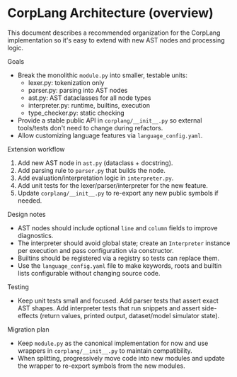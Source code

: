 # CorpLang Architecture (overview)

This document describes a recommended organization for the CorpLang implementation
so it's easy to extend with new AST nodes and processing logic.

Goals
- Break the monolithic `module.py` into smaller, testable units:
  - lexer.py: tokenization only
  - parser.py: parsing into AST nodes
  - ast.py: AST dataclasses for all node types
  - interpreter.py: runtime, builtins, execution
  - type_checker.py: static checking
- Provide a stable public API in `corplang/__init__.py` so external tools/tests
  don't need to change during refactors.
- Allow customizing language features via `language_config.yaml`.

Extension workflow
1. Add new AST node in `ast.py` (dataclass + docstring).
2. Add parsing rule to `parser.py` that builds the node.
3. Add evaluation/interpretation logic in `interpreter.py`.
4. Add unit tests for the lexer/parser/interpreter for the new feature.
5. Update `corplang/__init__.py` to re-export any new public symbols if needed.

Design notes
- AST nodes should include optional `line` and `column` fields to improve
  diagnostics.
- The interpreter should avoid global state; create an `Interpreter` instance
  per execution and pass configuration via constructor.
- Builtins should be registered via a registry so tests can replace them.
- Use the `language_config.yaml` file to make keywords, roots and builtin
  lists configurable without changing source code.

Testing
- Keep unit tests small and focused. Add parser tests that assert exact AST
  shapes. Add interpreter tests that run snippets and assert side-effects
  (return values, printed output, dataset/model simulator state).

Migration plan
- Keep `module.py` as the canonical implementation for now and use wrappers
  in `corplang/__init__.py` to maintain compatibility.
- When splitting, progressively move code into new modules and update
  the wrapper to re-export symbols from the new modules.


